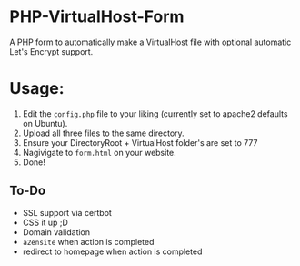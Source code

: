 # PHP-VirtualHost-Form
A PHP form to automatically make a VirtualHost file with optional automatic Let's Encrypt support.

# Usage:
1. Edit the `config.php` file to your liking (currently set to apache2 defaults on Ubuntu).
2. Upload all three files to the same directory.
3. Ensure your DirectoryRoot + VirtualHost folder's are set to 777
4. Nagivigate to `form.html` on your website.
5. Done!

## To-Do
- SSL support via certbot
- CSS it up ;D
- Domain validation
- `a2ensite` when action is completed
- redirect to homepage when action is completed
